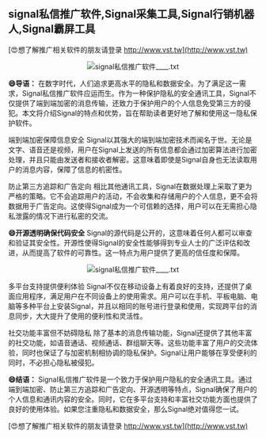 ## **signal私信推广软件,Signal采集工具,Signal行销机器人,Signal霸屏工具**

[😍想了解推广相关软件的朋友请登录 http://www.vst.tw](http://www.vst.tw)

 <center><img src="https://vst.tw/MP4/tuiguang/png/2.png" alt="signal私信推广软件____.txt"></center>

**😄导语：**
在数字时代，人们追求更高水平的隐私和数据安全。为了满足这一需求，Signal私信推广软件应运而生。作为一种保护隐私的安全通讯工具，Signal不仅提供了端到端加密的消息传输，还致力于保护用户的个人信息免受第三方的侵犯。本文将介绍Signal的特点和优势，旨在帮助读者更好地了解和使用这一隐私保护软件。

端到端加密保障信息安全
Signal以其强大的端到端加密技术而闻名于世。无论是文字、语音还是视频，用户在Signal上发送的所有信息都会通过加密算法进行加密处理，并且只能由发送者和接收者解密。这意味着即使是Signal自身也无法读取用户的消息内容，保障了信息的机密性。

防止第三方追踪和广告定向
相比其他通讯工具，Signal在数据处理上采取了更为严格的策略。它不会追踪用户的活动，不会收集和存储用户的个人信息，更不会将数据用于广告定向。这使得Signal成为一个可信赖的选择，用户可以在无需担心隐私泄露的情况下进行私密的交流。

**😄开源透明确保代码安全**
Signal的源代码是公开的，这意味着任何人都可以审查和验证其安全性。开源性使得Signal的安全性能够得到专业人士的广泛评估和改进，从而提高了软件的可靠性。这一特点为用户提供了更高的信任度和保障。

 <center><img src="https://vst.tw/MP4/tuiguang/png/0.png" alt="signal私信推广软件____.txt"></center>

多平台支持提供便利体验
Signal不仅在移动设备上有着良好的支持，还提供了桌面应用程序，满足用户在不同设备上的使用需求。用户可以在手机、平板电脑、电脑等多种平台上安装Signal，并且以相同的账号进行登录和使用，实现跨平台的消息同步，大大提升了使用的便利性和灵活性。

社交功能丰富但不妨碍隐私
除了基本的消息传输功能，Signal还提供了其他丰富的社交功能，如语音通话、视频通话、群组聊天等。这些功能丰富了用户的交流体验，同时也保证了与加密机制相协调的隐私保护。Signal让用户能够在享受便利的同时，不必担心隐私被侵犯。

**😄结语：**
Signal私信推广软件是一个致力于保护用户隐私的安全通讯工具。通过端到端加密、防止第三方追踪和广告定向、开源透明等特点，Signal确保了用户的个人信息和通讯内容的安全。同时，它在多平台支持和丰富社交功能方面也提供了良好的使用体验。如果您注重隐私和数据安全，那么Signal绝对值得您一试。

[😍想了解推广相关软件的朋友请登录 http://www.vst.tw](http://www.vst.tw)



